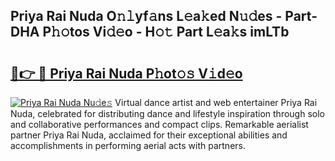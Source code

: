 ## Priya Rai Nuda O𝚗𝚕yf𝚊ns L𝚎a𝚔ed N𝚞𝚍es - Part-DHA P𝚑𝚘tos Vi𝚍𝚎o - H𝚘𝚝 Part L𝚎a𝚔s imLTb

# <h2><a href="http://kf4wev.oniu.top/?m=Priya+Rai+Nuda">🔗👉 🔴 Priya Rai Nuda P𝚑ot𝚘𝚜 V𝚒d𝚎o</a></h2>

[![Priya Rai Nuda Nu𝚍e𝚜](https://i.imgur.com/0qMVB7G.gif)](http://kf4wev.oniu.top/?m=Priya+Rai+Nuda)
Virtual dance artist and web entertainer Priya Rai Nuda, celebrated for distributing dance and lifestyle inspiration through solo and collaborative performances and compact clips. Remarkable aerialist partner Priya Rai Nuda, acclaimed for their exceptional abilities and accomplishments in performing aerial acts with partners.  

